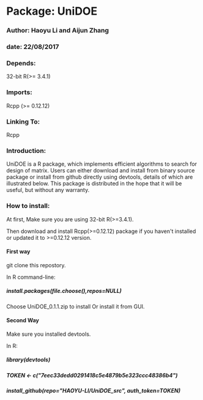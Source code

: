# Package: UniDOE
### Author: Haoyu Li and Aijun Zhang 
### date: 22/08/2017
### Depends: 
32-bit R(>= 3.4.1)
### Imports: 
Rcpp (>= 0.12.12)
### Linking To: 
Rcpp
### Introduction:
UniDOE is a R package, which implements efficient algorithms to search for design of matrix. Users can either download and install from binary source package or install from github directly using devtools, details of which are illustrated below. This package is distributed in the hope that it will be useful, but without any warranty.
### How to install:
At first, Make sure you are using 32-bit R(>=3.4.1).

Then download and install Rcpp(>=0.12.12) package if you haven't installed or updated it to >=0.12.12 version.

#### First way
git clone this repostory.

In R command-line: 

##### install.packages(file.choose(),repos=NULL)

Choose UniDOE_0.1.1.zip to install Or install it from GUI.

#### Second Way
Make sure you installed devtools.

In R:

##### library(devtools)

##### TOKEN <- c("7eec33dedd0291418c5e4879b5e323ccc48386b4")

##### install_github(repo="HAOYU-LI/UniDOE_src", auth_token=TOKEN)

